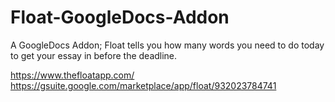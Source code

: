 # Float-GoogleDocs-Addon
A GoogleDocs Addon; Float tells you how many words you need to do today to get your essay in before the deadline. 

https://www.thefloatapp.com/
https://gsuite.google.com/marketplace/app/float/932023784741
